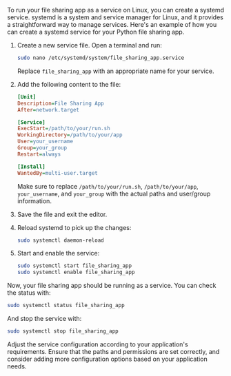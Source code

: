 To run your file sharing app as a service on Linux, you can create a systemd service. systemd is a system and service manager for Linux, and it provides a straightforward way to manage services. Here's an example of how you can create a systemd service for your Python file sharing app.

1. Create a new service file. Open a terminal and run:

   ```bash
   sudo nano /etc/systemd/system/file_sharing_app.service
   ```

   Replace `file_sharing_app` with an appropriate name for your service.

2. Add the following content to the file:

   ```ini
   [Unit]
   Description=File Sharing App
   After=network.target

   [Service]
   ExecStart=/path/to/your/run.sh
   WorkingDirectory=/path/to/your/app
   User=your_username
   Group=your_group
   Restart=always

   [Install]
   WantedBy=multi-user.target
   ```

   Make sure to replace `/path/to/your/run.sh`, `/path/to/your/app`, `your_username`, and `your_group` with the actual paths and user/group information.

3. Save the file and exit the editor.

4. Reload systemd to pick up the changes:

   ```bash
   sudo systemctl daemon-reload
   ```

5. Start and enable the service:

   ```bash
   sudo systemctl start file_sharing_app
   sudo systemctl enable file_sharing_app
   ```

Now, your file sharing app should be running as a service. You can check the status with:

```bash
sudo systemctl status file_sharing_app
```

And stop the service with:

```bash
sudo systemctl stop file_sharing_app
```

Adjust the service configuration according to your application's requirements. Ensure that the paths and permissions are set correctly, and consider adding more configuration options based on your application needs.
